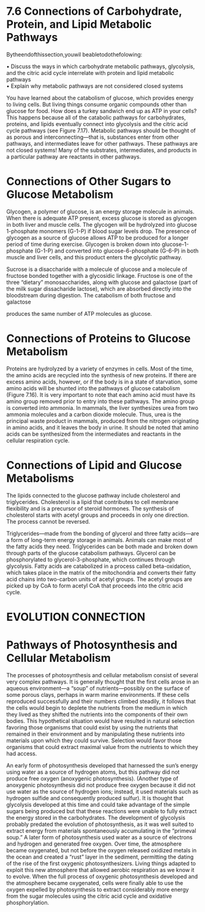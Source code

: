 # 7.6 Connections of Carbohydrate, Protein, and Lipid Metabolic Pathways

Bytheendofthissection,youwil beabletodothefolowing:

• Discuss the ways in which carbohydrate metabolic pathways, glycolysis, and the citric acid cycle interrelate with protein and lipid metabolic pathways   
• Explain why metabolic pathways are not considered closed systems

You have learned about the catabolism of glucose, which provides energy to living cells. But living things consume organic compounds other than glucose for food. How does a turkey sandwich end up as ATP in your cells? This happens because all of the catabolic pathways for carbohydrates, proteins, and lipids eventually connect into glycolysis and the citric acid cycle pathways (see Figure 7.17). Metabolic pathways should be thought of as porous and interconnecting—that is, substances enter from other pathways, and intermediates leave for other pathways. These pathways are not closed systems! Many of the substrates, intermediates, and products in a particular pathway are reactants in other pathways.

# Connections of Other Sugars to Glucose Metabolism

Glycogen, a polymer of glucose, is an energy storage molecule in animals. When there is adequate ATP present, excess glucose is stored as glycogen in both liver and muscle cells. The glycogen will be hydrolyzed into glucose 1-phosphate monomers (G-1-P) if blood sugar levels drop. The presence of glycogen as a source of glucose allows ATP to be produced for a longer period of time during exercise. Glycogen is broken down into glucose-1-phosphate (G-1-P) and converted into glucose-6-phosphate (G-6-P) in both muscle and liver cells, and this product enters the glycolytic pathway.

Sucrose is a disaccharide with a molecule of glucose and a molecule of fructose bonded together with a glycosidic linkage. Fructose is one of the three “dietary” monosaccharides, along with glucose and galactose (part of the milk sugar dissacharide lactose), which are absorbed directly into the bloodstream during digestion. The catabolism of both fructose and galactose

produces the same number of ATP molecules as glucose.

# Connections of Proteins to Glucose Metabolism

Proteins are hydrolyzed by a variety of enzymes in cells. Most of the time, the amino acids are recycled into the synthesis of new proteins. If there are excess amino acids, however, or if the body is in a state of starvation, some amino acids will be shunted into the pathways of glucose catabolism (Figure 7.16). It is very important to note that each amino acid must have its amino group removed prior to entry into these pathways. The amino group is converted into ammonia. In mammals, the liver synthesizes urea from two ammonia molecules and a carbon dioxide molecule. Thus, urea is the principal waste product in mammals, produced from the nitrogen originating in amino acids, and it leaves the body in urine. It should be noted that amino acids can be synthesized from the intermediates and reactants in the cellular respiration cycle.

# Connections of Lipid and Glucose Metabolisms

The lipids connected to the glucose pathway include cholesterol and triglycerides. Cholesterol is a lipid that contributes to cell membrane flexibility and is a precursor of steroid hormones. The synthesis of cholesterol starts with acetyl groups and proceeds in only one direction. The process cannot be reversed.

Triglycerides—made from the bonding of glycerol and three fatty acids—are a form of long-term energy storage in animals. Animals can make most of the fatty acids they need. Triglycerides can be both made and broken down through parts of the glucose catabolism pathways. Glycerol can be phosphorylated to glycerol-3-phosphate, which continues through glycolysis. Fatty acids are catabolized in a process called beta-oxidation, which takes place in the matrix of the mitochondria and converts their fatty acid chains into two-carbon units of acetyl groups. The acetyl groups are picked up by CoA to form acetyl CoA that proceeds into the citric acid cycle.

# EVOLUTION CONNECTION

# Pathways of Photosynthesis and Cellular Metabolism

The processes of photosynthesis and cellular metabolism consist of several very complex pathways. It is generally thought that the first cells arose in an aqueous environment—a “soup” of nutrients—possibly on the surface of some porous clays, perhaps in warm marine environments. If these cells reproduced successfully and their numbers climbed steadily, it follows that the cells would begin to deplete the nutrients from the medium in which they lived as they shifted the nutrients into the components of their own bodies. This hypothetical situation would have resulted in natural selection favoring those organisms that could exist by using the nutrients that remained in their environment and by manipulating these nutrients into materials upon which they could survive. Selection would favor those organisms that could extract maximal value from the nutrients to which they had access.

An early form of photosynthesis developed that harnessed the sun’s energy using water as a source of hydrogen atoms, but this pathway did not produce free oxygen (anoxygenic photosynthesis). (Another type of anoxygenic photosynthesis did not produce free oxygen because it did not use water as the source of hydrogen ions; instead, it used materials such as hydrogen sulfide and consequently produced sulfur). It is thought that glycolysis developed at this time and could take advantage of the simple sugars being produced but that these reactions were unable to fully extract the energy stored in the carbohydrates. The development of glycolysis probably predated the evolution of photosynthesis, as it was well suited to extract energy from materials spontaneously accumulating in the “primeval soup.” A later form of photosynthesis used water as a source of electrons and hydrogen and generated free oxygen. Over time, the atmosphere became oxygenated, but not before the oxygen released oxidized metals in the ocean and created a “rust” layer in the sediment, permitting the dating of the rise of the first oxygenic photosynthesizers. Living things adapted to exploit this new atmosphere that allowed aerobic respiration as we know it to evolve. When the full process of oxygenic photosynthesis developed and the atmosphere became oxygenated, cells were finally able to use the oxygen expelled by photosynthesis to extract considerably more energy from the sugar molecules using the citric acid cycle and oxidative phosphorylation.